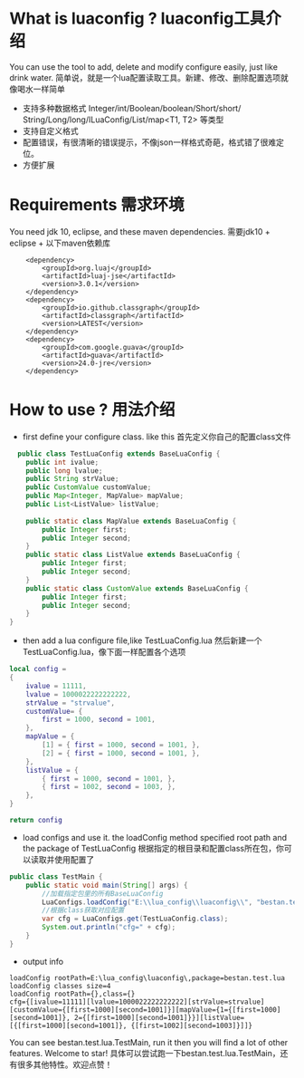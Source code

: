 # What is luaconfig ?  luaconfig工具介绍
You can use the tool to add, delete and modify configure easily, just like drink water.
简单说，就是一个lua配置读取工具。新建、修改、删除配置选项就像喝水一样简单
* 支持多种数据格式 Integer/int/Boolean/boolean/Short/short/
   String/Long/long/ILuaConfig/List<T>/map<T1, T2> 等类型
* 支持自定义格式
* 配置错误，有很清晰的错误提示，不像json一样格式奇葩，格式错了很难定位。
* 方便扩展
# Requirements 需求环境
You need jdk 10, eclipse, and these maven dependencies.
需要jdk10 + eclipse + 以下maven依赖库
```
	<dependency>
	    <groupId>org.luaj</groupId>
	    <artifactId>luaj-jse</artifactId>
	    <version>3.0.1</version>
	</dependency>
	<dependency>
	    <groupId>io.github.classgraph</groupId>
	    <artifactId>classgraph</artifactId>
	    <version>LATEST</version>
	</dependency>
	<dependency>
	    <groupId>com.google.guava</groupId>
	    <artifactId>guava</artifactId>
	    <version>24.0-jre</version>
	</dependency>
  ```
# How to use ?  用法介绍
* first define your configure class. like this
  首先定义你自己的配置class文件
```java
  public class TestLuaConfig extends BaseLuaConfig {
	public int ivalue;
	public long lvalue;
	public String strValue;
	public CustomValue customValue;
	public Map<Integer, MapValue> mapValue;
	public List<ListValue> listValue;
	
	public static class MapValue extends BaseLuaConfig {
		public Integer first;
		public Integer second;
	}
	public static class ListValue extends BaseLuaConfig {
		public Integer first;
		public Integer second;
	}
	public static class CustomValue extends BaseLuaConfig {
		public Integer first;
		public Integer second;
	}
}
```
* then add a lua configure file,like TestLuaConfig.lua
 然后新建一个TestLuaConfig.lua，像下面一样配置各个选项
```lua
local config =
{
	ivalue = 11111,
	lvalue = 1000022222222222,
	strValue = "strvalue",
	customValue= {
		first = 1000, second = 1001,
	},
	mapValue = {
		[1] = { first = 1000, second = 1001, },
		[2] = { first = 1000, second = 1001, },
	},
	listValue = {
		{ first = 1000, second = 1001, },
		{ first = 1002, second = 1003, },
	},
}

return config
```
* load configs and use it. the loadConfig method specified root path and the package of TestLuaConfig
根据指定的根目录和配置class所在包，你可以读取并使用配置了
```java
public class TestMain {
	public static void main(String[] args) {
		//加载指定包里的所有BaseLuaConfig
		LuaConfigs.loadConfig("E:\\lua_config\\luaconfig\\", "bestan.test.lua");
		//根据class获取对应配置
		var cfg = LuaConfigs.get(TestLuaConfig.class);
		System.out.println("cfg=" + cfg);
	}
}
```
* output info
```
loadConfig rootPath=E:\lua_config\luaconfig\,package=bestan.test.lua
loadConfig classes size=4
loadConfig rootPath={},class={}
cfg={[ivalue=11111][lvalue=1000022222222222][strValue=strvalue][customValue={[first=1000][second=1001]}][mapValue={1={[first=1000][second=1001]}, 2={[first=1000][second=1001]}}][listValue=[{[first=1000][second=1001]}, {[first=1002][second=1003]}]]}
```

You can see bestan.test.lua.TestMain, run it then you will find a lot of other features. Welcome to star!
具体可以尝试跑一下bestan.test.lua.TestMain，还有很多其他特性。欢迎点赞！

